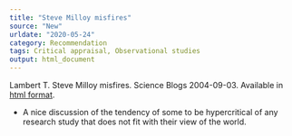```yaml
---
title: "Steve Milloy misfires"
source: "New"
urldate: "2020-05-24"
category: Recommendation
tags: Critical appraisal, Observational studies
output: html_document
---
```


Lambert T. Steve Milloy misfires. Science Blogs 2004-09-03. Available in [html format](https://scienceblogs.com/deltoid/2004/09/03/milloykellermann).

<!---More--->

+ A nice discussion of the tendency of some to be hypercritical of any research study that does not fit with their view of the world.
